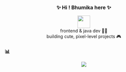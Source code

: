 <h3 align="center">✨ Hi ! Bhumika here ✨</h3>

<p align="center">
  <img src="https://em-content.zobj.net/source/microsoft-teams/363/woman-technologist-light-skin-tone_1f469-1f3fb-200d-1f4bb.png" width="40" /><br>
  frontend & java dev 🧑‍💻<br>
  building cute, pixel-level projects 🎮
</p>


### 📊  
<p align="center">
  <img src="https://github-readme-streak-stats.herokuapp.com?user=Bhumika2708&theme=tokyonight&hide_border=true"/>
</p>
